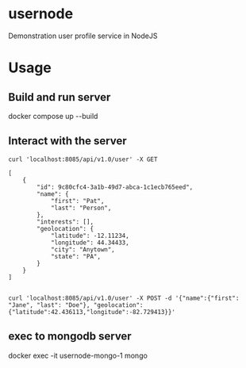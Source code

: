 # usernode

Demonstration user profile service in NodeJS

# Usage

## Build and run server

docker compose up --build

## Interact with the server

```
curl 'localhost:8085/api/v1.0/user' -X GET

[
    {
        "id": 9c80cfc4-3a1b-49d7-abca-1c1ecb765eed",
        "name": {
            "first": "Pat",
            "last": "Person",
        },
        "interests": [],
        "geolocation": {
            "latitude": -12.11234,
            "longitude": 44.34433,
            "city": "Anytown",
            "state": "PA",
        }
    }
]


curl 'localhost:8085/api/v1.0/user' -X POST -d '{"name":{"first": "Jane", "last": "Doe"}, "geolocation": {"latitude":42.436113,"longitude":-82.729413}}'

```

## exec to mongodb server

docker exec -it usernode-mongo-1 mongo
